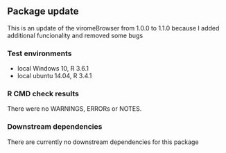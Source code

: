 ## Package update
This is an update of the viromeBrowser from 1.0.0 to 1.1.0 because I added additional funcionality and removed some bugs
  
### Test environments
* local Windows 10, R 3.6.1
* local ubuntu 14.04, R 3.4.1

### R CMD check results
There were no WARNINGS, ERRORs or NOTES.

### Downstream dependencies
There are currently no downstream dependencies for this package